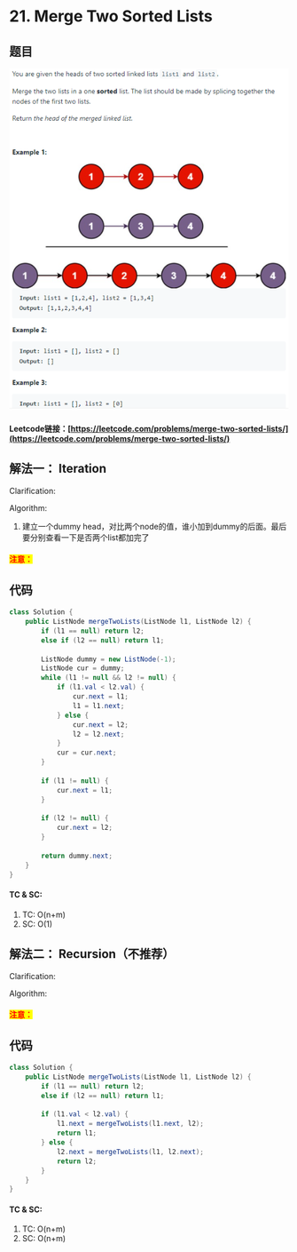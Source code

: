 # 21. Merge Two Sorted Lists

## 题目

![](<../../.gitbook/assets/image (28) (1) (1).png>)

#### Leetcode链接：[https://leetcode.com/problems/merge-two-sorted-lists/](https://leetcode.com/problems/merge-two-sorted-lists/)

## 解法一： Iteration

Clarification:&#x20;

Algorithm:&#x20;

1. 建立一个dummy head，对比两个node的值，谁小加到dummy的后面。最后要分别查看一下是否两个list都加完了

#### <mark style="color:red;">注意：</mark>

## 代码

```java
class Solution {
    public ListNode mergeTwoLists(ListNode l1, ListNode l2) {
        if (l1 == null) return l2;
        else if (l2 == null) return l1;
        
        ListNode dummy = new ListNode(-1);
        ListNode cur = dummy;
        while (l1 != null && l2 != null) {
            if (l1.val < l2.val) {
                cur.next = l1;
                l1 = l1.next;
            } else {
                cur.next = l2;
                l2 = l2.next;
            }
            cur = cur.next;
        }
        
        if (l1 != null) {
            cur.next = l1;
        }
        
        if (l2 != null) {
            cur.next = l2;
        }
        
        return dummy.next;
    }
}
```

#### TC & SC:&#x20;

1. TC: O(n+m)
2. SC: O(1)



## 解法二： Recursion（不推荐）

Clarification:&#x20;

Algorithm:&#x20;

#### <mark style="color:red;">注意：</mark>

## 代码

```java
class Solution {
    public ListNode mergeTwoLists(ListNode l1, ListNode l2) {
        if (l1 == null) return l2;
        else if (l2 == null) return l1;
        
        if (l1.val < l2.val) {
            l1.next = mergeTwoLists(l1.next, l2);
            return l1;
        } else {
            l2.next = mergeTwoLists(l1, l2.next); 
            return l2;
        }
    }
}
```

#### TC & SC:&#x20;

1. TC: O(n+m)
2. SC: O(n+m)
